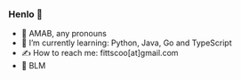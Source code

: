 ### Henlo 🐣

- 🍵 AMAB, any pronouns
- 🧠 I’m currently learning: Python, Java, Go and TypeScript
- ✍️ How to reach me: fittscoo[at]gmail.com
- 🖤 BLM

